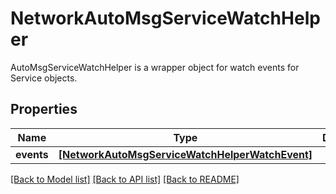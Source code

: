 # NetworkAutoMsgServiceWatchHelper

AutoMsgServiceWatchHelper is a wrapper object for watch events for Service objects.
## Properties
Name | Type | Description | Notes
------------ | ------------- | ------------- | -------------
**events** | [**[NetworkAutoMsgServiceWatchHelperWatchEvent]**](NetworkAutoMsgServiceWatchHelperWatchEvent.md) |  | [optional] 

[[Back to Model list]](../README.md#documentation-for-models) [[Back to API list]](../README.md#documentation-for-api-endpoints) [[Back to README]](../README.md)


